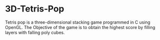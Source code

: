 # 3D-Tetris-Pop
Tetris pop is a three-dimensional stacking game programmed in C using OpenGL. The Objective of the game is to obtain the highest score by filling layers with falling poly cubes.
